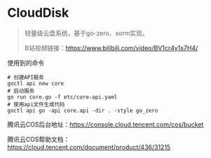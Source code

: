 # CloudDisk

> 轻量级云盘系统，基于go-zero、xorm实现。
> 
> B站视频链接：https://www.bilibili.com/video/BV1cr4y1s7H4/

使用到的命令
```text
# 创建API服务
goctl api new core
# 启动服务
go run core.go -f etc/core-api.yaml
# 使用api文件生成代码
goctl api go -api core.api -dir . -style go_zero
```

腾讯云COS后台地址：https://console.cloud.tencent.com/cos/bucket

腾讯云COS帮助文档：https://cloud.tencent.com/document/product/436/31215